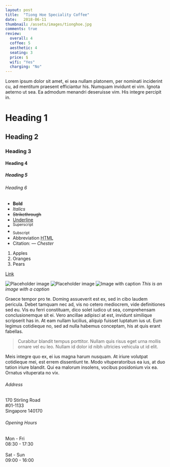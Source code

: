 ```yaml
---
layout: post
title:  "Tiong Hoe Speciality Coffee"
date:   2018-06-11
thumbnail: /assets/images/tionghoe.jpg
comments: true
review:
  overall: 4
  coffee: 5
  aesthetic: 4
  seating: 3
  price: $
  wifi: "Yes"
  charging: "No"
---
```

Lorem ipsum dolor sit amet, ei sea nullam platonem, per nominati inciderint cu, ad mentitum praesent efficiantur his. Numquam invidunt ei vim. Ignota aeterno ut sea. Ea admodum menandri deseruisse vim. His integre percipit in.

# Heading 1
## Heading 2
### Heading 3
#### Heading 4
##### Heading 5
###### Heading 6


- **Bold**
- _Italics_
- ~~Strikethrough~~
- <ins>Underline</ins>
- <sup>Superscript</sup>
- <sub>Subscript</sub>
- Abbreviation <abbr title="HyperText Markup Language">HTML</abbr>
- Citation: <cite>&mdash; Chester</cite>

1. Apples
2. Oranges
3. Pears

[Link](https://google.com)

![Placeholder image](https://placehold.it/600x400 "Placeholder image")
![Placeholder image](https://placehold.it/600x400 "Placeholder image")
![Image with caption](https://placehold.it/400x200 "Image with caption")
_This is an image with a caption_

Graece tempor pro te. Doming assueverit est ex, sed in cibo laudem pericula. Debet tamquam nec ad, vis no cetero mediocrem, vide definitiones sed eu. Vis eu ferri constituam, dico solet iudico ut sea, comprehensam conclusionemque sit ei. Vero ancillae adipisci at est, invidunt similique scripserit has in. At eam nullam lucilius, aliquip fuisset luptatum ius ut. Eum legimus cotidieque no, sed ad nulla habemus conceptam, his at quis erant fabellas.

> Curabitur blandit tempus porttitor. Nullam quis risus eget urna mollis ornare vel eu leo. Nullam id dolor id nibh ultricies vehicula ut id elit.

Meis integre quo ex, ei ius magna harum nusquam. At iriure volutpat cotidieque mei, est errem dissentiunt te. Modo vituperatoribus ea ius, at duo tation iriure blandit. Qui ea malorum insolens, vocibus posidonium vix ea. Ornatus vituperata no vix.

<div class="info">
  <div class="info--address">
    <h6>Address</h6>
    <p>
      170 Stirling Road
      <br>
      #01-1133
      <br>
      Singapore 140170
    </p>
  </div>
  <div class="info--opening">
    <h6>Opening Hours</h6>
    <p>
      Mon - Fri
      <br>
      08:30 - 17:30
      <br><br>
      Sat - Sun
      <br>
      09:00 - 16:00
    </p>
  </div>
</div>
